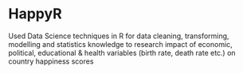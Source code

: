 # HappyR
Used Data Science techniques in R for data cleaning, transforming, modelling  and statistics knowledge to research impact of economic, political, educational & health variables (birth rate, death rate etc.) on country happiness scores 
